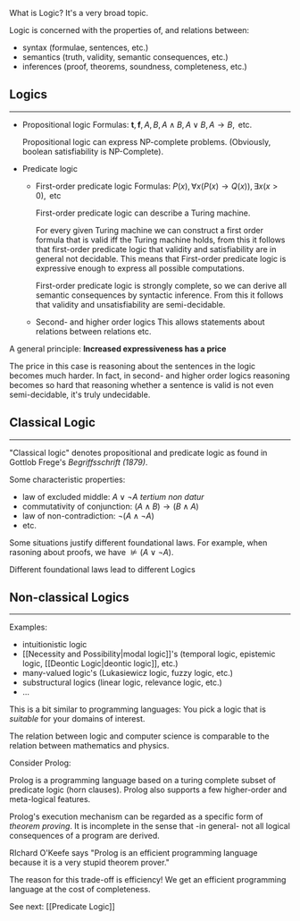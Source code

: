 
What is Logic? It's a very broad topic.

Logic is concerned with the properties of, and relations between:
- syntax (formulae, sentences, etc.)
- semantics (truth, validity, semantic consequences, etc.)
- inferences (proof, theorems, soundness, completeness, etc.)

## Logics
---
- Propositional logic
	Formulas: $\textbf{t}, \textbf{f}, A, B, A \land B, A \lor B, A \to B, \text{ etc}$.
	
	Propositional logic can express NP-complete problems. (Obviously, boolean satisfiability is NP-Complete).

- Predicate logic
	- First-order predicate logic
		Formulas: $P(x), \forall x (P(x) \to Q(x)),  \exists x (x > 0), \text{ etc}$
		
		First-order predicate logic can describe a Turing machine.
		
		For every given Turing machine we can construct a first order formula that is valid iff the Turing machine holds, from this it follows that first-order predicate logic that validity and satisfiability are in general not decidable.
		This means that First-order predicate logic is expressive enough to express all possible computations.
		
		First-order predicate logic is strongly complete, so we can derive all semantic consequences by syntactic inference. From this it follows that validity and unsatisfiability are semi-decidable.
	- Second- and higher order logics
		This allows statements about relations between relations etc.

A general principle: **Increased expressiveness has a price**

The price in this case is reasoning about the sentences in the logic becomes much harder. In fact, in second- and higher order logics reasoning becomes so hard that reasoning whether a sentence is valid is not even semi-decidable, it's truly undecidable.

## Classical Logic
---
"Classical logic" denotes propositional and predicate logic as found in Gottlob Frege's *Begriffsschrift (1879)*.

Some characteristic properties:
- law of excluded middle: $A \lor \neg A$ *tertium non datur*
- commutativity of conjunction: $(A \land B) \to (B \land A)$
- law of non-contradiction: $\neg(A \land \neg A)$
- etc.

Some situations justify different foundational laws. For example, when rasoning about proofs, we have $\nvDash (A \lor \neg A)$. 

Different foundational laws lead to different Logics

## Non-classical Logics
---
Examples:
- intuitionistic logic
- [[Necessity and Possibility|modal logic]]'s (temporal logic, epistemic logic, [[Deontic Logic|deontic logic]], etc.)
- many-valued logic's (Lukasiewicz logic, fuzzy logic, etc.)
- substructural logics (linear logic, relevance logic, etc.)
- ...

This is a bit similar to programming languages: You pick a logic that is *suitable* for your domains of interest.

The relation between logic and computer science is comparable to the relation between mathematics and physics.

Consider Prolog:

Prolog is a programming language based on a turing complete subset of predicate logic (horn clauses). Prolog also supports a few higher-order and meta-logical features.

Prolog's execution mechanism can be regarded as a specific form of *theorem proving*. It is incomplete in the sense that -in general- not all logical consequences of a program are derived.

RIchard O'Keefe says "Prolog is an efficient programming language because it is a very stupid theorem prover."

The reason for this trade-off is efficiency! We get an efficient programming language at the cost of completeness.

See next: [[Predicate Logic]]
